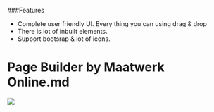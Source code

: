 ###Features

- Complete user friendly  UI. Every thing you can using drag & drop 
- There is lot of inbuilt elements.
- Support bootsrap & lot of icons.


# Page Builder by Maatwerk Online.md

![](https://www.maatwerkonline.nl/images/logo.png)